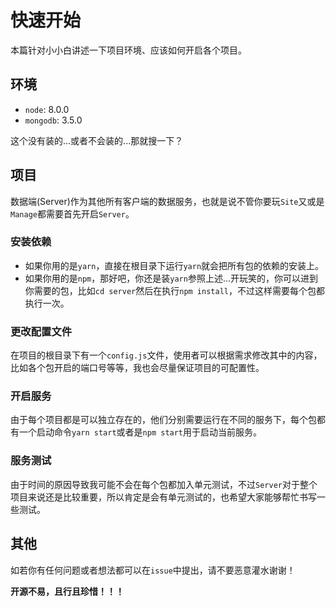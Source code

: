 # 快速开始

本篇针对小小白讲述一下项目环境、应该如何开启各个项目。

## 环境

  - `node`: 8.0.0
  - `mongodb`: 3.5.0

这个没有装的...或者不会装的...那就搜一下？

## 项目

数据端(Server)作为其他所有客户端的数据服务，也就是说不管你要玩`Site`又或是`Manage`都需要首先开启`Server`。

### 安装依赖

  - 如果你用的是`yarn`，直接在根目录下运行`yarn`就会把所有包的依赖的安装上。
  - 如果你用的是`npm`，那好吧，你还是装`yarn`参照上述...开玩笑的，你可以进到你需要的包，比如`cd server`然后在执行`npm install`，不过这样需要每个包都执行一次。

### 更改配置文件

在项目的根目录下有一个`config.js`文件，使用者可以根据需求修改其中的内容，比如各个包开启的端口号等等，我也会尽量保证项目的可配置性。

### 开启服务

由于每个项目都是可以独立存在的，他们分别需要运行在不同的服务下，每个包都有一个启动命令`yarn start`或者是`npm start`用于启动当前服务。

### 服务测试

由于时间的原因导致我可能不会在每个包都加入单元测试，不过`Server`对于整个项目来说还是比较重要，所以肯定是会有单元测试的，也希望大家能够帮忙书写一些测试。

## 其他

如若你有任何问题或者想法都可以在`issue`中提出，请不要恶意灌水谢谢！

**开源不易，且行且珍惜！！！**
